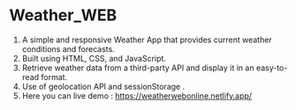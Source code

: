 # Weather_WEB
1. A simple and responsive Weather App that provides current weather conditions and forecasts.
2. Built using HTML, CSS, and JavaScript.
3. Retrieve weather data from a third-party API and display it in an easy-to-read format.
4. Use of geolocation API and sessionStorage .
5. Here you can live demo : https://weatherwebonline.netlify.app/
